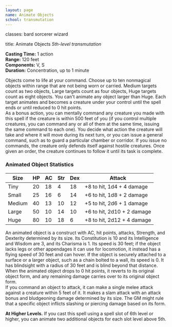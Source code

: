 ```yaml
---
layout: page
name: Animate Objects
school: transmutation
---
```

classes: bard
         sorcerer
         wizard

title: Animate Objects 
_5th-level transmutation_ 

**Casting Time:** 1 action   
**Range:** 120 feet   
**Components:** V, S   
**Duration:** Concentration, up to 1 minute 

Objects come to life at your command. Choose up to ten nonmagical objects within range that are not being worn or carried. Medium targets count as two objects, Large targets count as four objects, Huge targets count as eight objects. You can't animate any object larger than Huge. Each target animates and becomes a creature under your control until the spell ends or until reduced to 0 hit points.    
As a bonus action, you can mentally command any creature you made with this spell if the creature is within 500 feet of you (if you control multiple creatures, you can command any or all of them at the same time, issuing the same command to each one). You decide what action the creature will take and where it will move during its next turn, or you can issue a general command, such as to guard a particular chamber or corridor. If you issue no commands, the creature only defends itself against hostile creatures. Once given an order, the creature continues to follow it until its task is complete. 

### Animated Object Statistics 

| Size   | HP | AC | Str | Dex | Attack                     |
|--------|----|----|-----|-----|----------------------------|
| Tiny   | 20 | 18 | 4   | 18  | +8 to hit, 1d4 + 4 damage  |
| Small  | 25 | 16 | 6   | 14  | +6 to hit, 1d8 + 2 damage  |
| Medium | 40 | 13 | 10  | 12  | +5 to hit, 2d6 + 1 damage  |
| Large  | 50 | 10 | 14  | 10  | +6 to hit, 2d10 + 2 damage |
| Huge   | 80 | 10 | 18  | 6   | +8 to hit, 2d12 + 4 damage |

An animated object is a construct with AC, hit points, attacks, Strength, and Dexterity determined by its size. Its Constitution is 10 and its Intelligence and Wisdom are 3, and its Charisma is 1. Its speed is 30 feet; if the object lacks legs or other appendages it can use for locomotion, it instead has a flying speed of 30 feet and can hover. If the object is securely attached to a surface or a larger object, such as a chain bolted to a wall, its speed is 0. It has blindsight with a radius of 30 feet and is blind beyond that distance. When the animated object drops to 0 hit points, it reverts to its original object form, and any remaining damage carries over to its original object form.    
If you command an object to attack, it can make a single melee attack against a creature within 5 feet of it. It makes a slam attack with an attack bonus and bludgeoning damage determined by its size. The GM might rule that a specific object inflicts slashing or piercing damage based on its form. 

**At Higher Levels.** If you cast this spell using a spell slot of 6th level or higher, you can animate two additional objects for each slot level above 5th. 